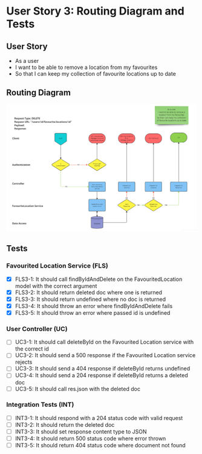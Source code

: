 # User Story 3: Routing Diagram and Tests

## User Story

- As a user
- I want to be able to remove a location from my favourites
- So that I can keep my collection of favourite locations up to date

## Routing Diagram

![User story 3 Routing diagram](./images/user-story-3-routing-diagram.PNG)

## Tests

### Favourited Location Service (FLS)

- [x] FLS3-1: It should call findByIdAndDelete on the FavouritedLocation model with the correct argument
- [x] FLS3-2: It should return deleted doc where one is returned
- [x] FLS3-3: It should return undefined where no doc is returned
- [x] FLS3-4: It should throw an error where findByIdAndDelete fails
- [x] FLS3-5: It should throw an error where passed id is undefined

### User Controller (UC)

- [ ] UC3-1: It should call deleteById on the Favourited Location service with the correct id
- [ ] UC3-2: It should send a 500 response if the Favourited Location service rejects
- [ ] UC3-3: It should send a 404 response if deleteById returns undefined
- [ ] UC3-4: It should send a 204 response if deleteById returns a deleted doc
- [ ] UC3-5: It should call res.json with the deleted doc

### Integration Tests (INT)

- [ ] INT3-1: It should respond with a 204 status code with valid request
- [ ] INT3-2: It should return the deleted doc
- [ ] INT3-3: It should set response content type to JSON
- [ ] INT3-4: It should return 500 status code where error thrown
- [ ] INT3-5: It should return 404 status code where document not found
